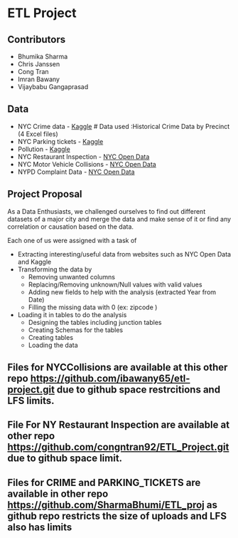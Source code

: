 # ETL Project

## Contributors

-	Bhumika Sharma
-	Chris Janssen
-	Cong Tran
-	Imran Bawany
-	Vijaybabu Gangaprasad

## Data

-	NYC Crime data - [Kaggle](https://www1.nyc.gov/site/nypd/stats/crime-statistics/historical.page) # Data used :Historical Crime 			Data by Precinct (4 Excel files)
-	NYC Parking tickets - [Kaggle](https://www.kaggle.com/new-york-city/nyc-parking-tickets) 
-	Pollution - [Kaggle](https://www.kaggle.com/) 
-	NYC Restaurant Inspection - [NYC Open Data](https://opendata.cityofnewyork.us/) 
-	NYC Motor Vehicle Collisions - [NYC Open Data](https://data.cityofnewyork.us/Public-Safety/Motor-Vehicle-Collisions-Crashes/h9gi-nx95/) 
-	NYPD Complaint Data  - [NYC Open Data](https://opendata.cityofnewyork.us/) 


## Project Proposal

As a Data Enthusiasts, we challenged ourselves to find out different datasets of a major city and merge the data and make sense of it or find any correlation or causation based on the data.

Each one of us were assigned with a task of

-	Extracting interesting/useful data from websites such as NYC Open Data and Kaggle 
-	Transforming the data by
	-	Removing unwanted columns
	-	Replacing/Removing unknown/Null values with valid values
	-	Adding new fields to help with the analysis (extracted Year from Date)
	-	Filling the missing data with 0 (ex: zipcode )
-	Loading it in tables to do the analysis
	-	Designing the tables including junction tables
	-	Creating Schemas for the tables
	-	Creating tables
	-	Loading the data
	
## Files for NYCCollisions are available at this other repo https://github.com/ibawany65/etl-project.git due to github space restrcitions and LFS limits.

## File For NY Restaurant Inspection are available at other repo https://github.com/congntran92/ETL_Project.git due to github space limit.

## Files for CRIME and PARKING_TICKETS are available in other repo https://github.com/SharmaBhumi/ETL_proj as github repo restricts the size of uploads and LFS also has limits

